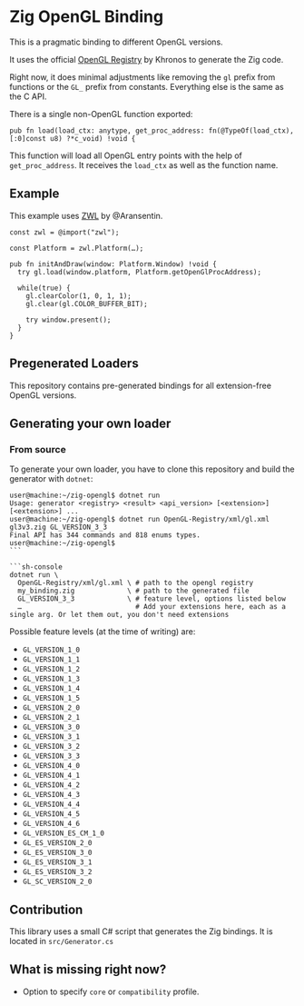 # Zig OpenGL Binding

This is a pragmatic binding to different OpenGL versions.

It uses the official [OpenGL Registry](https://github.com/KhronosGroup/OpenGL-Registry) by Khronos to generate the Zig code.

Right now, it does minimal adjustments like removing the `gl` prefix from functions or the `GL_` prefix from constants. Everything else is the same as the C API.

There is a single non-OpenGL function exported:

```zig
pub fn load(load_ctx: anytype, get_proc_address: fn(@TypeOf(load_ctx), [:0]const u8) ?*c_void) !void {
```

This function will load all OpenGL entry points with the help of `get_proc_address`. It receives the `load_ctx` as well as the function name.

## Example

This example uses [ZWL](https://github.com/Aransentin/ZWL/) by @Aransentin.

```zig
const zwl = @import("zwl");

const Platform = zwl.Platform(…);

pub fn initAndDraw(window: Platform.Window) !void {
  try gl.load(window.platform, Platform.getOpenGlProcAddress);

  while(true) {
    gl.clearColor(1, 0, 1, 1);
    gl.clear(gl.COLOR_BUFFER_BIT);

    try window.present();
  }
}
```

## Pregenerated Loaders

This repository contains pre-generated bindings for all extension-free OpenGL versions.

## Generating your own loader

### From source

To generate your own loader, you have to clone this repository and build the generator with `dotnet`:

````sh-console
user@machine:~/zig-opengl$ dotnet run
Usage: generator <registry> <result> <api_version> [<extension>] [<extension>] ...
user@machine:~/zig-opengl$ dotnet run OpenGL-Registry/xml/gl.xml gl3v3.zig GL_VERSION_3_3
Final API has 344 commands and 818 enums types.
user@machine:~/zig-opengl$
```

```sh-console
dotnet run \
  OpenGL-Registry/xml/gl.xml \ # path to the opengl registry
  my_binding.zig             \ # path to the generated file
  GL_VERSION_3_3             \ # feature level, options listed below
  …                            # Add your extensions here, each as a single arg. Or let them out, you don't need extensions
````

Possible feature levels (at the time of writing) are:

- `GL_VERSION_1_0`
- `GL_VERSION_1_1`
- `GL_VERSION_1_2`
- `GL_VERSION_1_3`
- `GL_VERSION_1_4`
- `GL_VERSION_1_5`
- `GL_VERSION_2_0`
- `GL_VERSION_2_1`
- `GL_VERSION_3_0`
- `GL_VERSION_3_1`
- `GL_VERSION_3_2`
- `GL_VERSION_3_3`
- `GL_VERSION_4_0`
- `GL_VERSION_4_1`
- `GL_VERSION_4_2`
- `GL_VERSION_4_3`
- `GL_VERSION_4_4`
- `GL_VERSION_4_5`
- `GL_VERSION_4_6`
- `GL_VERSION_ES_CM_1_0`
- `GL_ES_VERSION_2_0`
- `GL_ES_VERSION_3_0`
- `GL_ES_VERSION_3_1`
- `GL_ES_VERSION_3_2`
- `GL_SC_VERSION_2_0`

## Contribution

This library uses a small C# script that generates the Zig bindings. It is located in `src/Generator.cs`

## What is missing right now?

- Option to specify `core` or `compatibility` profile.
